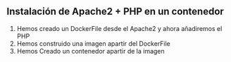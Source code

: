 ## Instalación de Apache2 + PHP en un contenedor
1. Hemos creado un DockerFile desde el Apache2 y ahora añadiremos el PHP
2. Hemos construido una imagen apartir del DockerFile
3. Hemos Creado un contenedor apartir de la imagen
